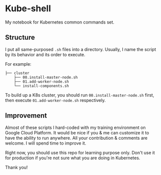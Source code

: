 # Kube-shell

My notebook for Kubernetes common commands set.

## Structure
I put all same-purposed `.sh` files into a directory. Usually, I name the script by its behavior and its order to execute. 

For example:


    ├── cluster
        ├── 00.install-master-node.sh
        ├── 01.add-worker-node.sh
        └── install-components.sh

To build up a K8s cluster, you should run `00.install-master-node.sh` first, then execute `01.add-worker-node.sh` respectively.

## Improvement

Almost of these scripts I hard-coded with my training environment on Google Cloud Platform.
It would be nice if you & me can customize it to have the ability to run anywhere. All your contribution & comments are welcome. 
I will spend time to improve it.

Right now, you should use this repo for learning purpose only. Don't use it for production if you're not sure what you are doing in Kubernetes.

Thank you!